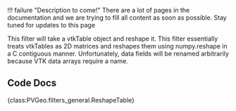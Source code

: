 !!! failure "Description to come!"
    There are a lot of pages in the documentation and we are trying to fill all content as soon as possible. Stay tuned for updates to this page

<!--- TODO --->

This filter will take a vtkTable object and reshape it. This filter essentially treats vtkTables as 2D matrices and reshapes them using numpy.reshape in a C contiguous manner. Unfortunately, data fields will be renamed arbitrarily because VTK data arrays require a name.


## Code Docs

{class:PVGeo.filters_general.ReshapeTable}
